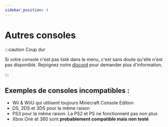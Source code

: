 ```yaml
---
sidebar_position: 4
---
```


# Autres consoles

:::caution Coup dur

Si votre console n'est pas listé dans le menu, c'est sans doute qu'elle n'est pas disponible. Rejoignez notre [discord](https://dsc.gg/kernacraft) pour demander plus d'information.

:::

## Exemples de consoles incompatibles :

- Wii & WiiU qui utilisent toujours Minecraft Console Edition
- DS, 2DS et 3DS pour la même raison
- PS3 pour la même raison. La PS2 et PS ne fonctionnent pas non plus
- Xbox One et 360 sont **probablement compatible mais non testé**
